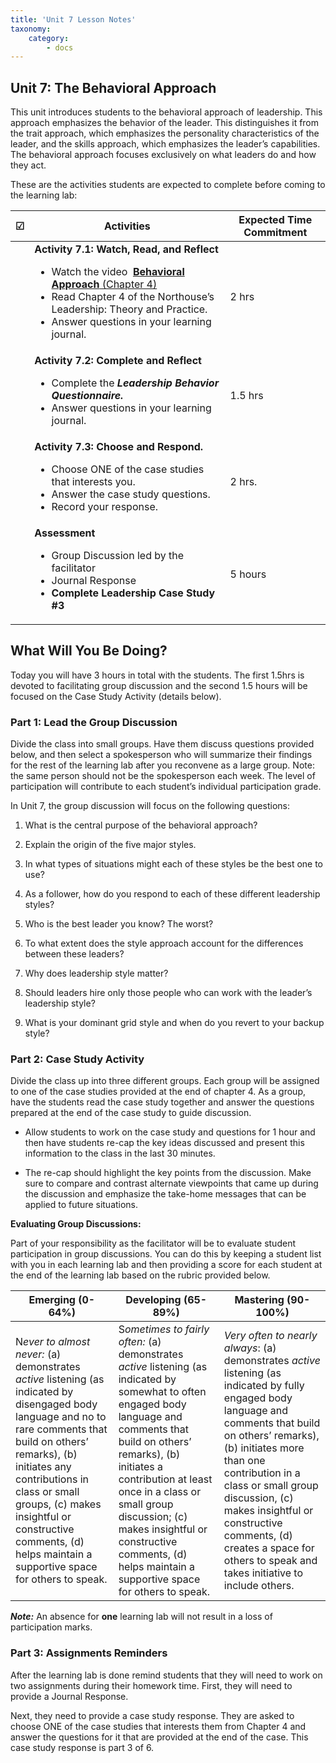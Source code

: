 ```yaml
---
title: 'Unit 7 Lesson Notes'
taxonomy:
    category:
        - docs
---
```


## Unit 7: The Behavioral Approach

This unit introduces students to the behavioral approach of leadership. This approach emphasizes the behavior of the leader. This distinguishes it from the trait approach, which emphasizes the personality characteristics of the leader, and the skills approach, which emphasizes the leader’s capabilities. The behavioral approach focuses exclusively on what leaders do and how they act.

These are the activities students are expected to complete before coming to the learning lab:


| **☑**  | **Activities**     | **Expected Time Commitment** |
|---|--------------------------------------------|------------------------------|
|   | **Activity 7.1: Watch, Read, and Reflect** <ul><li> Watch the video  [**Behavioral Approach** (Chapter 4)](https://www.youtube.com/watch?v=EkNSwnLVaA0&list=PLx-uqKoW1C5nXd5jnA_Ut8TWbjCk7tWtL&index=4) <li> Read Chapter 4 of the Northouse’s Leadership: Theory and Practice. <li> Answer questions in your learning journal.| 2 hrs                        |
|   | **Activity 7.2: Complete and Reflect** <ul><li> Complete the ***Leadership Behavior Questionnaire.*** <li> Answer questions in your learning journal.    | 1.5 hrs                      |
|   | **Activity 7.3: Choose and Respond.** <ul><li> Choose ONE of the case studies that interests you. <li> Answer the case study questions. <li> Record your response.    | 2 hrs.                       |
|   | **Assessment** <ul><li> Group Discussion led by the facilitator <li>	Journal Response <li> **Complete Leadership Case Study #3**                     | 5 hours                      |

## What Will You Be Doing?

Today you will have 3 hours in total with the students. The first 1.5hrs is devoted to facilitating group discussion and the second 1.5 hours will be focused on the Case Study Activity (details below).

### Part 1: Lead the Group Discussion

Divide the class into small groups. Have them discuss questions provided below, and then select a spokesperson who will summarize their findings for the rest of the learning lab after you reconvene as a large group. Note: the same person should not be the spokesperson each week. The level of participation will contribute to each student’s individual participation grade. 

In Unit 7, the group discussion will focus on the following questions:

  1. What is the central purpose of the behavioral approach?

  2. Explain the origin of the five major styles.

  3. In what types of situations might each of these styles be the best one to use?

  4. As a follower, how do you respond to each of these different leadership styles?

  5. Who is the best leader you know? The worst?

  6. To what extent does the style approach account for the differences between these leaders?

  7. Why does leadership style matter?

  8. Should leaders hire only those people who can work with the leader’s leadership style?

  9. What is your dominant grid style and when do you revert to your backup style?

### Part 2: Case Study Activity

Divide the class up into three different groups. Each group will be assigned to one of the case studies provided at the end of chapter 4. As a group, have the students read the case study together and answer the questions prepared at the end of the case study to guide discussion.

  -   Allow students to work on the case study and questions for 1 hour and then have students re-cap the key ideas discussed and present this information to the class in the last 30 minutes.

  -   The re-cap should highlight the key points from the discussion. Make sure to compare and contrast alternate viewpoints that came up during the discussion and emphasize the take-home messages that can be applied to future situations.

**Evaluating Group Discussions:**

Part of your responsibility as the facilitator will be to evaluate student participation in group discussions. You can do this by keeping a student list with you in each learning lab and then providing a score for each student at the end of the learning lab based on the rubric provided below.

| **Emerging (0-64%)**                                                                                                                                                                                                                                                                                                               | **Developing (65-89%)**                                                                                                                                                                                                                                                                                                                                           | **Mastering (90-100%)**                                                                                                                                                                                                                                                                                                                                                    |
|------------------------------------------------------------------------------------------------------------------------------------------------------------------------------------------------------------------------------------------------------------------------------------------------------------------------------------|-------------------------------------------------------------------------------------------------------------------------------------------------------------------------------------------------------------------------------------------------------------------------------------------------------------------------------------------------------------------|----------------------------------------------------------------------------------------------------------------------------------------------------------------------------------------------------------------------------------------------------------------------------------------------------------------------------------------------------------------------------|
| N*ever to almost never:* (a) demonstrates *active* listening (as indicated by disengaged body language and no to rare comments that build on others’ remarks), (b) initiates any contributions in class or small groups, (c) makes insightful or constructive comments, (d) helps maintain a supportive space for others to speak. | S*ometimes to fairly often:* (a) demonstrates *active* listening (as indicated by somewhat to often engaged body language and comments that build on others’ remarks), (b) initiates a contribution at least once in a class or small group discussion; (c) makes insightful or constructive comments, (d) helps maintain a supportive space for others to speak. | *Very often to nearly always*: (a) demonstrates *active* listening (as indicated by fully engaged body language and comments that build on others’ remarks), (b) initiates more than one contribution in a class or small group discussion, (c) makes insightful or constructive comments, (d) creates a space for others to speak and takes initiative to include others. |
***Note:*** An absence for **one** learning lab will not result in a loss of participation marks.

### Part 3: Assignments Reminders

After the learning lab is done remind students that they will need to work on two assignments during their homework time. First, they will need to provide a Journal Response.

Next, they need to provide a case study response. They are asked to choose ONE of the case studies that interests them from Chapter 4 and answer the questions for it that are provided at the end of the case. This case study response is part 3 of 6. 
